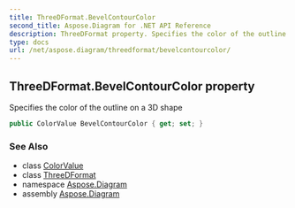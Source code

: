 ```yaml
---
title: ThreeDFormat.BevelContourColor
second_title: Aspose.Diagram for .NET API Reference
description: ThreeDFormat property. Specifies the color of the outline on a 3D shape
type: docs
url: /net/aspose.diagram/threedformat/bevelcontourcolor/
---
```

## ThreeDFormat.BevelContourColor property

Specifies the color of the outline on a 3D shape

```csharp
public ColorValue BevelContourColor { get; set; }
```

### See Also

* class [ColorValue](../../colorvalue/)
* class [ThreeDFormat](../)
* namespace [Aspose.Diagram](../../threedformat/)
* assembly [Aspose.Diagram](../../../)


